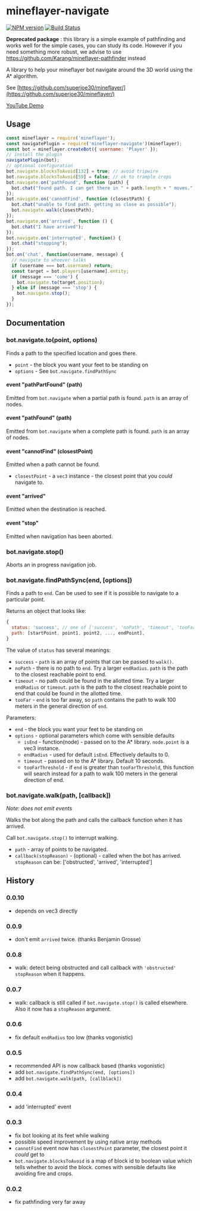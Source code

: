 # mineflayer-navigate
[![NPM version](https://img.shields.io/npm/v/mineflayer-navigate.svg)](http://npmjs.com/package/mineflayer-navigate)
[![Build Status](https://github.com/PrismarineJS/mineflayer-navigate/workflows/CI/badge.svg)](https://github.com/PrismarineJS/mineflayer-navigate/actions?query=workflow%3A%22CI%22)

**Deprecated package** : this library is a simple example of pathfinding and works well for the simple cases, you can study its code. However if you need something more robust, we advise to use https://github.com/Karang/mineflayer-pathfinder instead 

A library to help your mineflayer bot navigate around the 3D world using
the A* algorithm.

See [https://github.com/superjoe30/mineflayer/](https://github.com/superjoe30/mineflayer/)

[YouTube Demo](http://www.youtube.com/watch?v=O6lQdmRz8eE)

## Usage

```js
const mineflayer = require('mineflayer');
const navigatePlugin = require('mineflayer-navigate')(mineflayer);
const bot = mineflayer.createBot({ username: 'Player' });
// install the plugin
navigatePlugin(bot);
// optional configuration
bot.navigate.blocksToAvoid[132] = true; // avoid tripwire
bot.navigate.blocksToAvoid[59] = false; // ok to trample crops
bot.navigate.on('pathFound', function (path) {
  bot.chat("found path. I can get there in " + path.length + " moves.");
});
bot.navigate.on('cannotFind', function (closestPath) {
  bot.chat("unable to find path. getting as close as possible");
  bot.navigate.walk(closestPath);
});
bot.navigate.on('arrived', function () {
  bot.chat("I have arrived");
});
bot.navigate.on('interrupted', function() {
  bot.chat("stopping");
});
bot.on('chat', function(username, message) {
  // navigate to whoever talks
  if (username === bot.username) return;
  const target = bot.players[username].entity;
  if (message === 'come') {
    bot.navigate.to(target.position);
  } else if (message === 'stop') {
    bot.navigate.stop();
  }
});
```

## Documentation

### bot.navigate.to(point, options)

Finds a path to the specified location and goes there.

 * `point` - the block you want your feet to be standing on
 * `options` - See `bot.navigate.findPathSync`

#### event "pathPartFound" (path)

Emitted from `bot.navigate` when a partial path is found. `path` is an array
of nodes.

#### event "pathFound" (path)

Emitted from `bot.navigate` when a complete path is found. `path` is an array
of nodes.

#### event "cannotFind" (closestPoint)

Emitted when a path cannot be found.

 * `closestPoint` - a `vec3` instance - the closest point that you *could*
   navigate to.

#### event "arrived"

Emitted when the destination is reached.

#### event "stop"

Emitted when navigation has been aborted.


### bot.navigate.stop()

Aborts an in progress navigation job.

### bot.navigate.findPathSync(end, [options])

Finds a path to `end`. Can be used to see if it is possible to navigate to a
particular point.

Returns an object that looks like:

```js
{
  status: 'success', // one of ['success', 'noPath', 'timeout', 'tooFar']
  path: [startPoint, point1, point2, ..., endPoint],
}
```

The value of `status` has several meanings:

 * `success` - `path` is an array of points that can be passed to `walk()`.
 * `noPath` - there is no path to `end`. Try a larger `endRadius`. `path`
   is the path to the closest reachable point to end.
 * `timeout` - no path could be found in the allotted time. Try a larger
   `endRadius` or `timeout`. `path` is the path to the closest reachable
    point to end that could be found in the allotted time.
 * `tooFar` - `end` is too far away, so `path` contains the path to walk 100
   meters in the general direction of `end`.

Parameters:

 * `end` - the block you want your feet to be standing on
 * `options` - optional parameters which come with sensible defaults
   - `isEnd` - function(node) - passed on to the A* library. `node.point` is
     a vec3 instance.
   - `endRadius` - used for default `isEnd`. Effectively defaults to 0.
   - `timeout` - passed on to the A* library. Default 10 seconds.
   - `tooFarThreshold` - if `end` is greater than `tooFarThreshold`, this
     function will search instead for a path to walk 100 meters in the general
     direction of end.

### bot.navigate.walk(path, [callback])

*Note: does not emit events*

Walks the bot along the path and calls the callback function when it has
arrived.

Call `bot.navigate.stop()` to interrupt walking.

 * `path` - array of points to be navigated.
 * `callback(stopReason)` - (optional) - called when the bot has arrived.
   `stopReason` can be: ['obstructed', 'arrived', 'interrupted']

## History

### 0.0.10

 * depends on vec3 directly

### 0.0.9

 * don't emit `arrived` twice. (thanks Benjamin Grosse)

### 0.0.8

 * walk: detect being obstructed and call callback with `'obstructed'`
   `stopReason` when it happens.

### 0.0.7

 * walk: callback is still called if `bot.navigate.stop()` is called
   elsewhere. Also it now has a `stopReason` argument.

### 0.0.6

 * fix default `endRadius` too low (thanks vogonistic)

### 0.0.5

 * recommended API is now callback based (thanks vogonistic)
 * add `bot.navigate.findPathSync(end, [options])`
 * add `bot.navigate.walk(path, [callblack])`

### 0.0.4

 * add 'interrupted' event

### 0.0.3

 * fix bot looking at its feet while walking
 * possible speed improvement by using native array methods
 * `cannotFind` event now has `closestPoint` parameter, the closest point it
   *could* get to
 * `bot.navigate.blocksToAvoid` is a map of block id to boolean value which
   tells whether to avoid the block. comes with sensible defaults like
   avoiding fire and crops.

### 0.0.2

 * fix pathfinding very far away
